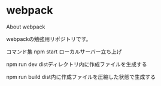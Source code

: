 # webpack
About webpack

webpackの勉強用リポジトリです。

コマンド集
npm start
ローカルサーバー立ち上げ

npm run dev
distディレクトリ内に作成ファイルを生成する

npm run build
dist内に作成ファイルを圧縮した状態で生成する
